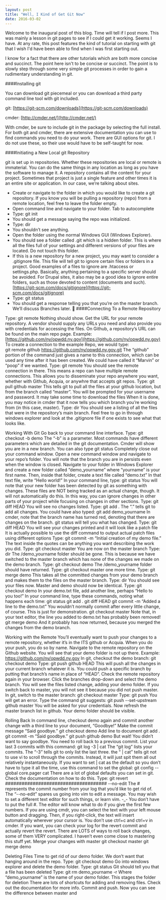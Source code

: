 ```yaml
---
layout: post
title: "Well, I Kind of Get Git Now"
date: 2016-03-02
---
```


Welcome to the inaugural post of this blog. Time will tell if I post more. This was mainly a lesson in git pages to see if I could get it working. Seems I have. At any rate, this post features the kind of tutorial on starting with git that I wish I'd have been able to find when I was first starting out. 

I know for a fact that there are other tutorials which are both more concise and succinct. The point here isn't to be concise or succinct. The point is to slowly step through some very simple git processes in order to gain a rudimentary understanding in git.

####Installing git

You can download git piecemeal or you can download a third party command line tool with git included. 

git:
[https://git-scm.com/downloads](https://git-scm.com/downloads)

cmder:
[http://cmder.net/](http://cmder.net/)

With cmder, be sure to include git in the package by selecting the full install. For both git and cmder, there are extensive documentation you can use to find commands you need to do your work. There are GUI options for git. I do not use these, so their use would have to be self-taught for now.

####Initiating a New Local git Repository

git is set up in repositories. Whether these repositories are local or remote is immaterial. You can do the same things in any location as long as you have the software to manage it. A repository contains all the content for your project. Sometimes that project is just a single feature and other times it is an entire site or application. In our case, we’re talking about sites.

* Create or navigate to the folder in which you would like to create a git repository. If you know you will be pulling a repository (repo) from a remote location, feel free to leave the folder empty.
* Open command line and navigate to your folder. Tab to autocomplete
* Type:  git init  
* You should get a message saying the repo was initialized.
* Type:  dir 
* You shouldn’t see anything.
* Open the folder using the normal Windows GUI (Windows Explorer).
* You should see a folder called .git which is a hidden folder. This is where all the files full of your settings and different versions of your files are located. Do not touch this folder.
* If this is a new repository for a new project, you may want to consider a .gitignore file. This file will tell git to ignore certain files or folders in a project. Good examples of a files to ignore are .htaccess or settings.php. Basically, anything pertaining to a specific server should be avoided. For Drupal sites, it also may be a good idea to ignore entire folders, such as those devoted to content (documents and such). [https://git-scm.com/docs/gitignore](https://git-scm.com/docs/gitignore)
* Type:  git status
* You should get a response telling you that you’re on the master branch. We’ll discuss Branches later.

####Connecting To a Remote Repository

Type: git remote
Nothing should show.
Get the URL for your remote repository. A vendor should supply any URLs you need and also provide you with credentials for accessing the files. On Github, a repository’s URL can be found on the main repo page. 
Example:  [https://github.com/ny/opwdd.ny.gov](https://github.com/ny/opwdd.ny.gov)
To create a connection to the example Repo, we would type:  
git remote github https://github.com/ny/opwdd.ny.gov.git
The “github” portion of the command just gives a name to this connection, which can be used any time after it has been created. We could have called it “Marvin” or “poop” if we wanted.
Type: git remote
You should see the remote connection in there. This means a repo can have multiple remote connections. This allows you to disseminate your repo anywhere you want, whether with Github, Acquia, or anywhre that accepts git repos.
Type:  git pull github master
This tells git to pull all the files at your github location, but from the branch called “master”.
You will be prompted for your username and password. 
It may take some time to download the files
When it is done, you may notice in cmder that it now tells you which branch you’re working from (in this case, master).
Type:  dir
You should see a listing of all the files that were in the repository’s main branch.
Feel free to go in through windows explorer and look at the .gitignore file if one exists to see what that looks like.

Working With Git 
Go back to your command line interface. Type: git checkout -b demo
The “-b” is a parameter. Most commands have different parameters which are detailed in the git documentation.
Cmder will show you are in a new branch. You can also type git status
Completely close out your command window.
Open a new command window and navigate to your repo’s folder.
You will note that the branch you are in persists even when the window is closed.
Navigate to your folder in Windows Explorer and create a new folder called “demo_yourname” where “yourname” is your first name. Then, inside that folder, create a text file called “demo.txt”
In that text file, write “Hello world!”
In your command line, type:  git status
You will note that your new folder has been detected by git as something with changes. These files are NOT being tracked as an actual change, though. It will not automatically do this.
In this way, you can ignore changes in other parts of your project while focusing on changes in other sections.
Type:  git diff HEAD
You will see no changes listed.
Type:  git add .
The “.” tells git to add all changes. You could have also typed:
git add demo_yourname
In cmder, note that the branch name has turned red, denoting that there are changes on the branch. git status will tell you what has changed.
Type:  git diff HEAD
You will see your changes printed and it will look like a patch file
It is actually possible to use the diff command to output actual patch files using different options
Type:  git commit -m “Initial creation of my demo file.”
The text inside the quotes can be anything you want describing the work you did.
Type: git checkout master
You are now on the master branch
Type:  dir
The /demo_yourname folder should be gone.  This is because we have switched to the master branch which has none of the changes we made on the demo branch.
Type: git checkout demo
The /demo_yourname folder should have returned.
Type: git checkout master one more time.
Type: git merge demo
This takes all the committed changes from your demo branch and makes them to the files on the master branch.
Type:  dir
You should see your files now. Master and demo should now be identical.
Type: git checkout demo
In your demo.txt file, add another line, perhaps “Hello to you too!”
In your command line, type these commands, noting what happens each time:
git status 
git add .
git diff HEAD
git commit -m “Added a line to the demo.txt”
You wouldn’t normally commit after every little change, of course. This is just for demonstration.
git checkout master
Note that, in your text editor, the line you added to demo.txt has probably been removed!
git merge demo
And it probably has now returned, because you merged the changes from the demo branch.



Working with the Remote
You’ll eventually want to push your changes to a remote repository, whether it’s in the ITS github or Acquia. When you do your push, you do so by name.
Navigate to the remote repository on the Github website. You will see that your demo folder is not up there. Example: https://github.com/ny/opwdd.ny.gov 
In git, checkout the demo branch:  git checkout demo
Type:  git push github HEAD
This will push all the changes in your current branch whatever it is.
You could push a specific branch by putting that branch’s name in place of “HEAD”.
Check the remote repository again in your browser. 
Click the branches drop-down and select the demo branch.
You will see the files listed change, adding your demo folder. If you switch back to master, you will not see it because you did not push master.
In git, switch to the master branch:   git checkout master
Type:  git push
You will get an error. 
Type the command git suggests: git push --set-upstream github master
You will be asked for your credentials.
Now refresh the master branch list in github. Your demo folder should be visible.


Rolling Back
In command line, checkout demo again and commit another change with a third line to your document, “Goodbye!” Make the commit message “Said goodbye.”
git checkout demo
Add line to document
git add .
git commit -m “Said goodbye.”
git push github demo
But wait! You didn’t want to say goodbye. You need to roll back to a previous commit. 
List your last 3 commits with this command:  git log -3 | cat
The “git log” lists your commits. The “-3” tells git to only list the last three. the “ | cat” tells git not to use vi to scroll through the commits. Instead, it will just spit them all out relatively instantaneously.
If you want to set | cat as the default so you don’t have to type it all the time, use this command to set the global:
git config --global core.pager cat
There are a lot of global defaults you can set in git. Check the documentation on how to do this.
Type:  git revert ##################################### --no-edit
The # represents the commit number from your log that you’d like to get rid of. The “--no-edit” spares us going into vim to edit a message. You may wish to set a different text editor for such things, or learn vim. -_-
You don’t have to put the full #. The editor will know what to do if you give the first few numbers.
If you are using cmdr, you can select the text with your left mouse button and dragging. Then, if you right-click, the text will insert automatically wherever your cursor is. You don’t use ctrl+c and ctrl+v in cmder.
If you want, you can check your log for the revert commit and actually revert the revert.
There are LOTS of ways to roll back changes, some of them VERY complicated. I haven’t even come close to mastering this stuff yet.
Merge your changes with master
git checkout master
git merge demo

Deleting Files
Time to get rid of our demo folder. We don’t want that hanging around in the repo.
Type: git checkout demo
Go into windows explorer and delete the demo folder.
Type: git status
Git should tell you that a file has been deleted
Type: git rm demo_yourname -r
Where “demo_yourname” is the name of your demo folder.
This stages the folder for deletion
There are lots of shortcuts for adding and removing files. Check out the documentation for more info.
Commit and push. Now you can see the difference between master  and 
